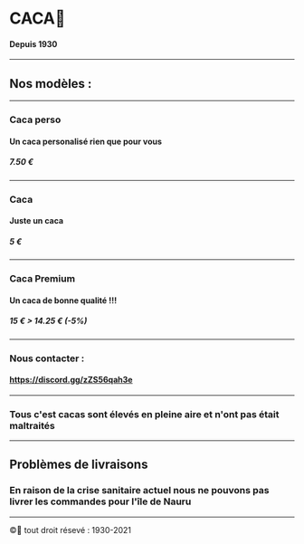 # CACA💩
#### Depuis 1930
-----------------------------------------------
## Nos modèles :
-----------------------------------------------
### Caca perso
#### Un caca personalisé rien que pour vous
##### 7.50 €
-----------------------------------------------
### Caca
#### Juste un caca
##### 5 €
-----------------------------------------------
### Caca Premium
#### Un caca de bonne qualité !!!
##### 15 € > 14.25 € (-5%)
-----------------------------------------------
### Nous contacter :
#### https://discord.gg/zZS56qah3e
-----------------------------------------------
### Tous c'est cacas sont élevés en pleine aire et n'ont pas était maltraités
-----------------------------------------------
## Problèmes de livraisons
### En raison de la crise sanitaire actuel nous ne pouvons pas livrer les commandes pour l'île de Nauru
-----------------------------------------------

©💩 tout droit résevé : 1930-2021
